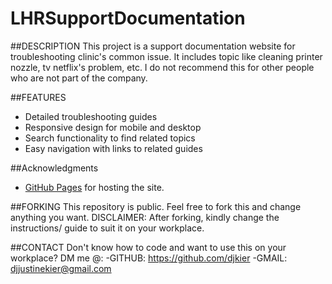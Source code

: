 # LHRSupportDocumentation

##DESCRIPTION
This project is a support documentation website for troubleshooting clinic's common issue. It includes topic like cleaning printer nozzle, tv netflix's problem, etc. I do not recommend this for other people who are not part of the company. 

##FEATURES
- Detailed troubleshooting guides
- Responsive design for mobile and desktop
- Search functionality to find related topics
- Easy navigation with links to related guides

##Acknowledgments
- [GitHub Pages](https://pages.github.com/) for hosting the site.


##FORKING
This repository is public. Feel free to fork this and change anything you want. DISCLAIMER: After forking, kindly change the instructions/ guide to suit it on your workplace.

##CONTACT
Don't know how to code and want to use this on your workplace?
DM me @:
-GITHUB: https://github.com/djkier
-GMAIL: djjustinekier@gmail.com